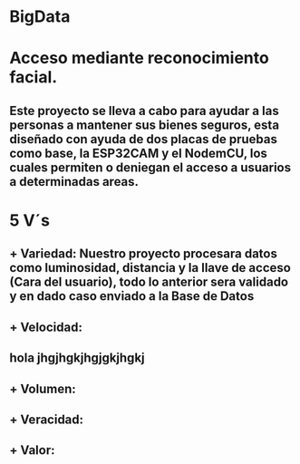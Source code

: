 # BigData

# Acceso mediante reconocimiento facial.

## Este proyecto se lleva a cabo para ayudar a las personas a mantener sus bienes seguros, esta diseñado con ayuda de dos placas de pruebas como base, la ESP32CAM y el NodemCU, los cuales permiten o deniegan el acceso a usuarios a determinadas areas.

# 5 V´s

## + Variedad: Nuestro proyecto procesara datos como luminosidad, distancia y la llave de acceso (Cara del usuario), todo lo anterior sera validado y en dado caso enviado a la Base de Datos 


## + Velocidad:
## hola jhgjhgkjhgjgkjhgkj

## + Volumen:


## + Veracidad:


## + Valor:
